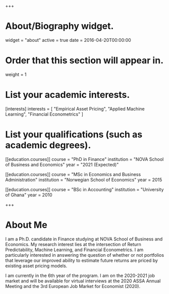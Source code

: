 +++
# About/Biography widget.
widget = "about"
active = true
date = 2016-04-20T00:00:00

# Order that this section will appear in.
weight = 1

# List your academic interests.
[interests]
  interests = [
    "Empirical Asset Pricing",
    "Applied Machine Learning",
    "Financial Econometrics"
  ]

# List your qualifications (such as academic degrees).
[[education.courses]]
 course = "PhD in Finance"
  institution = "NOVA School of Business and Economics"
  year = "2021 (Expected)"

[[education.courses]]
  course = "MSc in Economics and Business Administration"
  institution = "Norwegian School of Economics"
  year = 2015

[[education.courses]]
  course = "BSc in Accounting"
  institution = "University of Ghana"
  year = 2010
 
+++

# About Me

I am a Ph.D. candidate in Finance studying at NOVA School of Business and Economics. My research interest lies at the intersection of Return Predictability, Machine Learning, and Financial Econometrics. I am particularly interested in answering the question of whether or not portfolios that leverage our improved ability to estimate future returns are priced by existing asset pricing models. 

I am currently in the 6th year of the program. I am on the 2020-2021 job market and will be available for virtual interviews at the 2020 ASSA Annual Meeting and the 3rd European Job Market for Economist (2020).
